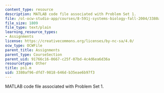```yaml
---
content_type: resource
description: MATLAB code file associated with Problem Set 1.
file: /ol-ocw-studio-app/courses/8-591j-systems-biology-fall-2004/3380af96dfd79818646db35eae6b97f3_ps1.m
file_size: 1809
file_type: text/plain
learning_resource_types:
- Assignments
license: https://creativecommons.org/licenses/by-nc-sa/4.0/
ocw_type: OCWFile
parent_title: Assignments
parent_type: CourseSection
parent_uid: 91766c16-0667-c25f-07bd-4c4d6ea6d36a
resourcetype: Other
title: ps1.m
uid: 3380af96-dfd7-9818-646d-b35eae6b97f3
---
```

MATLAB code file associated with Problem Set 1.